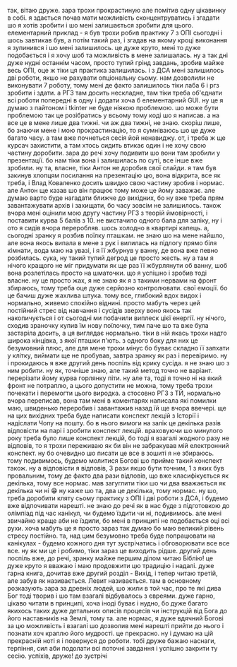так, вітаю друже. зара трохи прокрастиную але помітив одну цікавинку в собі. я здається почав мати можливість сконцентруватись і згадати шо я хотів зробити і шо мені залишається зробити для цього. елементарний приклад - я був трохи робив практику 7 з ОПІ сьогодні і шось завтикав був, а потім такий раз, і згадав на якому кроці виконання я зупинився і шо мені залишилось. це дуже круто, мені то дуже подобається і я хочу шоб та можливість в мене залишалась. ну а так дні дуже нудні останнім часом, просто тупий грінд завдань, зробив майже весь ОПІ, оце ж тіки ця практика залишилась. і з ДСА мені залишилось дві роботи, якшо не рахувати опціональну сьому. нам дозволили не виконувати 7 роботу, тому мені де факто залишилось тіки лаба 6 і ргз зробити і здати. а РГЗ там досить нескладне, там тіки треба об'єднати всі роботи попередні в одну і додати хоча б елементарний GUI. ну це я думаю з пайтоном і tkinter не буде ніякою проблемою. шо може бути проблемою так це розібратись у всьому тому коді шо я написав. а на все це в мене лише два тижні. чи аж два тижні, не знаю. скоріш лише, бо знаючи мене і мою прокрастинацію, то я сумніваюсь шо це дуже багато часу. а там вже почнеться сесія йой ненавиджу. от, і треба ж ще курсач захистити, а там хтось сидить втикає один і не хочу свою частину доробити. зара до речі хочу подивити шо вони там зробили у презентації. бо нам тіки вона і залишилась по суті, все інше вже зробили. ну та, власне, тіки Антон не доробив свої слайди. я там був закинув хлопцям посилання на презентацію цю, вона відкрита, все як треба, і Влад Коваленко досить швидко свою частину зробив і нормас. але Антон ще казав шо він працює тому може це йому заважає. але думаю варто буде нагадати ближче до вихідних, бо ну вже треба прям завантажувати архів і захищати, бо часу зовсім не залишилось. також вчора мені оцінили мою другу частину РГЗ з теорій ймовірності, і поставити курва 5 балів з 10. не вистачило одного бала для заліку, ну і ото я сидів вчора переробляв. шось холодно в квартирі капець. а, сьогодні зранку я розбив поїлку пташкам. не знаю шо на мене найшло, але вона якось випала в мене з рук і вилилась на підлогу прямо біля кімнати, вода маю на увазі, і я її жбурнув у ванну, де вона вже певно розбилась. сука, ну такий тупий дегрод це просто жесть. ну а там я нічого кращого не міг придумати як ще раз її жбурлянути об ванну, шоб вона розлетілась просто на шматочки. що я успішно і зробив тоді власне. ну це просто жах, я не знаю як я з такими нервами на фронт збираюсь, тому треба оце дуже серйозно контролювати. свої емоції. бо це бачиш дуже жахлива штука. тому все, глибокий вдох видох і нормально, живемо спокійно віднині. просто мабуть через цей постійний стрес від навчання і сусідів зверху воно якось так накопичується і от сьогодні ми побачили виплеск цієї енергії. ну нічого, сходив зраночку купив їм нову поїлочку, тим паче шо та вже була застаріла досить, а ця виглядає нормально. тіки в ній якась трохи надто широка кінцівка, з якої пташки п'ють. з одного боку для них це безумовний плюс, але для мене трохи мінус бо буває складно її запхати у клітку, виймати ще не пробував, завтра зранку як раз і перевіримо. ну і прокидаюсь я вже другий день поспіль від крику сусіда. я не знаю шо з ним робити. ну як, точніше знаю, але такий метод точно не варіант. перерізати йому курва горлянку піти. ну але та, тоді я точно ні на який фронт не потраплю, а цього допустити не можна, тому треба трохи почекати і перемогти цього виродка. а стосовно РГЗ з ТЙ, нормально вчора переписав, вона там мені в коментарях написала які помилки маю, швиденько переробив і завантажив назад їй ще вчора ввечері. ще на цих вихідних треба буде написати конспект лекцій з Історії і надіслати Чопу на пошту. бо в нього вимоги на залік це декілька разів відповісти на парі і зробити конспект лекцій. враховуючи шо минулого року треба було лише конспект лекцій, бо тоді я взагалі жодного разу не відповів, то я трохи переживаю як би він не забракував мій електронний конспект. ну бо очевидно шо писати це все в зошиті я не збираюсь. тому подивимось, будемо молитися Богові шо прийме такий конспект також. ну а відповісти я відповів, 3 рази якшо бути точним, 1 з яких був провальним, тому де факто два рази відповів, що вже класифікується як декілька, тому все нормас. мав загуглити тіки шо чи два вважається як декілька чи ні 😁 ну каже шо та, два це декілька, тому нормас. ну шо, треба доробити кляту сьому практику з ОПІ і дві роботи з ДСА, і будемо вже відпочивати нарешті. не знаю до речі як в нас буде з підготовкою до олімпіад під час канікул, чи будемо їздити чи ні, подивимось. але мені звичайно краще аби не їздили, бо мені в принципі не подобається оці всі рухи. хоча мабуть це я просто зараз так думаю бо маю великий рівень стресу постійно. та, над цим безумовно треба буде попрацювати на канікулах - будемо кожного дня тут зустрічатись і обговорювати все все все. ну як ми це і робимо, тіки зараз це виходить рідше. другий день поспіль вже, до речі, зранку майже першим ділом читаю Біблію! це дуже круто я вважаю і маю продовжити цю традицію і надалі. дуже гарна книга, дочитав вже другий розділ - Вихід, і тепер читаю третій, але забув як називається. Левит називається. там в основному розказують зара за древніх людей, шо жили в той час, про те які дива Бог тоді творив і шо там взагалі відбувалось з євреями. дуже гарно, цікаво читати в принципі, хоча іноді буває і нудно, бо дуже багато якихось таких дуже детальних описів процесів чи інструкцій від Бога до його наставників на Землі, тому та. але нормас, я дуже вдячний Богові за цю можливість і взагалі шо дозволив мені нарешті прийти до нього і познати хоч краплю його мудрості. це прекрасно. ну і думаю на цій прекрасній ноті я і повернуся до роботи. тобі друже бажаю наснаги, терпіння, сил аби подолати всі поточні завдання і успішно закрити ту сесію. успіхів, друже! до зустрічі